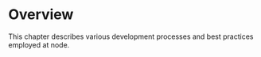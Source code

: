 # Overview

This chapter describes various development processes and best practices employed
at node.
